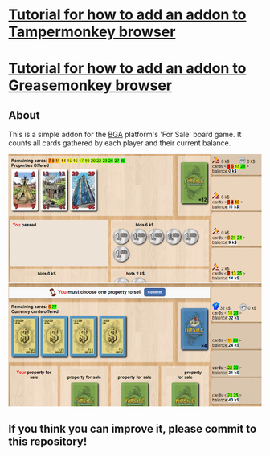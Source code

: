 # [Tutorial for how to add an addon to Tampermonkey browser](https://github.com/moderntribe/tampermonkey-scripts#installation)

# [Tutorial for how to add an addon to Greasemonkey browser](https://wiki.greasespot.net/Greasemonkey_Manual:Installing_Scripts)

## About

This is a simple addon for the [BGA](https://boardgamearena.com) platform's 'For
Sale' board game. It counts all cards gathered by each player and their current balance.

![addon in game preview](https://github.com/przemekbok/forSaleHelper/blob/master/promo.png)
![addon in game preview 2](https://github.com/przemekbok/forSaleHelper/blob/master/promo2.png)

## If you think you can improve it, please commit to this repository!
